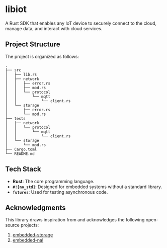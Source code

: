 # libiot

A Rust SDK that enables any IoT device to securely connect to the cloud, manage data, and interact with cloud services.

## Project Structure

The project is organized as follows:

```
.
├── src
│   ├── lib.rs
│   ├── network
│   │   ├── error.rs
│   │   ├── mod.rs
│   │   └── protocol
│   │       └── mqtt
│   │           └── client.rs
│   └── storage
│       ├── error.rs
│       └── mod.rs
├── tests
│   ├── network
│   │   └── protocol
│   │       └── mqtt
│   │           └── client.rs
│   └── storage
│       └── mod.rs
├── Cargo.toml
└── README.md
```

## Tech Stack

- **Rust**: The core programming language.
- **`#![no_std]`**: Designed for embedded systems without a standard library.
- **`futures`**: Used for testing asynchronous code.

## Acknowledgments

This library draws inspiration from and acknowledges the following open-source projects:
1. [embedded-storage](https://github.com/rust-embedded-community/embedded-storage)
2. [embedded-nal](https://github.com/rust-embedded-community/embedded-nal)

